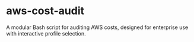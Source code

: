 # aws-cost-audit
A modular Bash script for auditing AWS costs, designed for enterprise use with interactive profile selection.
